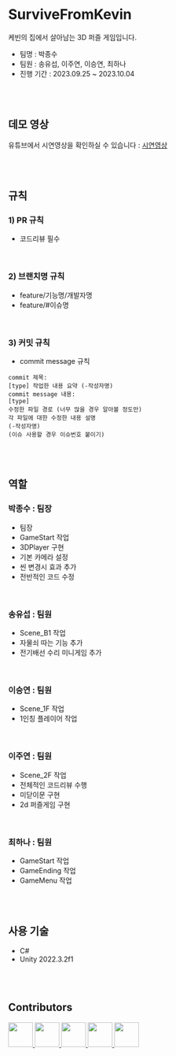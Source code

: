 # SurviveFromKevin
케빈의 집에서 살아남는 3D 퍼즐 게임입니다.

* 팀명 : 박종수
* 팀원 : 송유섭, 이주연, 이승연, 최하나
* 진행 기간 : 2023.09.25 ~ 2023.10.04

<br/>
<br/>

## 데모 영상
유튜브에서 시연영상을 확인하실 수 있습니다 : [시연영상](https://www.youtube.com/watch?v=Vr_tbF340oE&feature=youtu.be)

<br/>
<br/>

## 규칙
### 1) PR 규칙
- 코드리뷰 필수

<br/>

### 2) 브랜치명 규칙
- feature/기능명/개발자명
- feature/#이슈명


<br/>

### 3) 커밋 규칙
- commit message 규칙
```
commit 제목:
[type] 작업한 내용 요약 (-작성자명)
commit message 내용:
[type]
수정한 파일 경로 (너무 많을 경우 알아볼 정도만)
각 파일에 대한 수정한 내용 설명
(-작성자명)
(이슈 사용할 경우 이슈번호 붙이기)
```

<br/>
<br/>

## 역할
### 박종수 : 팀장
- 팀장
- GameStart 작업
- 3DPlayer 구현
- 기본 카메라 설정
- 씬 변경시 효과 추가
- 전반적인 코드 수정

<br/>

### 송유섭 : 팀원
- Scene_B1 작업
- 자물쇠 따는 기능 추가
- 전기배선 수리 미니게임 추가


<br/>

### 이승연 : 팀원
- Scene_1F 작업
- 1인칭 플레이어 작업


<br/>

### 이주연 : 팀원
- Scene_2F 작업
- 전체적인 코드리뷰 수행
- 미닫이문 구현
- 2d 퍼즐게임 구현


<br/>

### 최하나 : 팀원
- GameStart 작업
- GameEnding 작업
- GameMenu 작업



<br/>
<br/>

## 사용 기술
- C#
- Unity 2022.3.2f1

<br/>
<br/>

## Contributors
<div>
<a href="https://github.com/pjayas">
  <img src="https://github.com/pjayas.png" width="50" height="50" >
</a>
    <a href="https://github.com/SongJinx3512">
  <img src="https://github.com/SongJinx3512.png" width="50" height="50" >
</a>
    <a href="https://github.com/Yeonnnii">
  <img src="https://github.com/Yeonnnii.png" width="50" height="50" >
</a>
<a href="https://github.com/juyonLee00">
  <img src="https://github.com/juyonLee00.png" width="50" height="50" >
</a>
<a href="https://github.com/coco0715">
  <img src="https://github.com/coco0715.png" width="50" height="50" >
</a>


